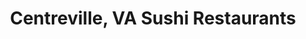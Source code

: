 ---
layout: city
title: Centreville, VA Sushi Restaurants
permalink: /virginia/centreville/
stateAbbr: VA
stateName: Virginia
cityName: Centreville

---